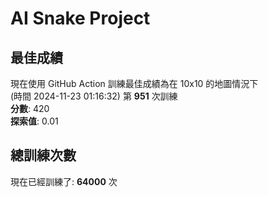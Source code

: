 
# AI Snake Project

## **最佳成績**
現在使用 GitHub Action 訓練最佳成績為在 10x10 的地圖情況下  
(時間 2024-11-23 01:16:32) 第 **951** 次訓練  
**分數**: 420  
**探索值**: 0.01

## 總訓練次數
現在已經訓練了: **64000** 次
